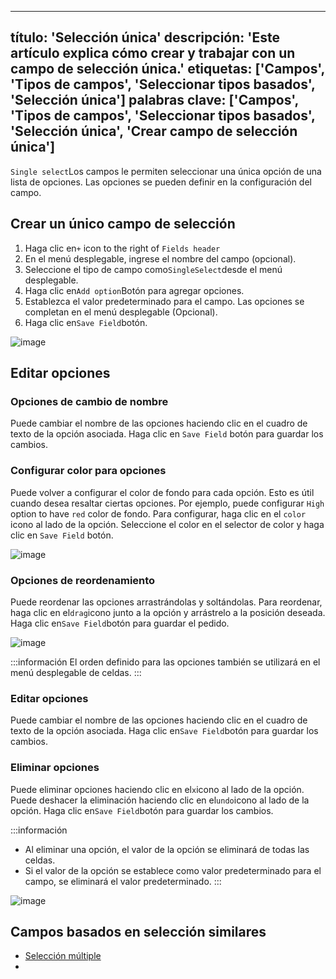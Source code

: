 ***

título: 'Selección única'
descripción: 'Este artículo explica cómo crear y trabajar con un campo de selección única.'
etiquetas: \['Campos', 'Tipos de campos', 'Seleccionar tipos basados', 'Selección única']
palabras clave: \['Campos', 'Tipos de campos', 'Seleccionar tipos basados', 'Selección única', 'Crear campo de selección única']
--------------------------------------------------------------------------------------------------------------------------------

`Single select`Los campos le permiten seleccionar una única opción de una lista de opciones. Las opciones se pueden definir en la configuración del campo.

## Crear un único campo de selección

1. Haga clic en`+` icon to the right of `Fields header`
2. En el menú desplegable, ingrese el nombre del campo (opcional).
3. Seleccione el tipo de campo como`SingleSelect`desde el menú desplegable.
4. Haga clic en`Add option`Botón para agregar opciones.
5. Establezca el valor predeterminado para el campo. Las opciones se completan en el menú desplegable (Opcional).
6. Haga clic en`Save Field`botón.

![image](/img/v2/fields/types/singleselect.png)

## Editar opciones

### Opciones de cambio de nombre

Puede cambiar el nombre de las opciones haciendo clic en el cuadro de texto de la opción asociada. Haga clic en `Save Field` botón para guardar los cambios.

### Configurar color para opciones

Puede volver a configurar el color de fondo para cada opción. Esto es útil cuando desea resaltar ciertas opciones. Por ejemplo, puede configurar `High` option to have `red` color de fondo.
Para configurar, haga clic en el `color` icono al lado de la opción. Seleccione el color en el selector de color y haga clic en `Save Field` botón.

![image](/img/v2/fields/types/options-change-colour.png)

### Opciones de reordenamiento

Puede reordenar las opciones arrastrándolas y soltándolas. Para reordenar, haga clic en el`drag`icono junto a la opción y arrástrelo a la posición deseada. Haga clic en`Save Field`botón para guardar el pedido.

![image](/img/v2/fields/types/options-reorder.png)

:::información
El orden definido para las opciones también se utilizará en el menú desplegable de celdas.
:::

### Editar opciones

Puede cambiar el nombre de las opciones haciendo clic en el cuadro de texto de la opción asociada. Haga clic en`Save Field`botón para guardar los cambios.

### Eliminar opciones

Puede eliminar opciones haciendo clic en el`x`icono al lado de la opción. Puede deshacer la eliminación haciendo clic en el`undo`icono al lado de la opción. Haga clic en`Save Field`botón para guardar los cambios.

:::información

* Al eliminar una opción, el valor de la opción se eliminará de todas las celdas.
* Si el valor de la opción se establece como valor predeterminado para el campo, se eliminará el valor predeterminado.
  :::

![image](/img/v2/fields/types/options-remove.png)

## Campos basados en selección similares

* [Selección múltiple](020.multi-select.md)
* 
